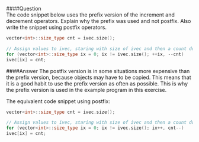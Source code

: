 ####Question  
The code snippet below uses the prefix version of the increment and decrement operators. Explain why the prefix was used and not postfix. Also write the snippet using postfix operators.  
```cpp
vector<int>::size_type cnt = ivec.size();

// Assign values to ivec, staring with size of ivec and then a count down to 1.
for (vector<int>::size_type ix = 0; ix != ivec.size(); ++ix, --cnt)
ivec[ix] = cnt;
```
####Answer
The postfix version is in some situations more expensive than the prefix version, because objects may have to be copied. This means that it is a good habit to use the prefix version as often as possible. This is why the prefix version is used in the example program in this exercise.  

The equivalent code snippet using postfix: 
```cpp
vector<int>::size_type cnt = ivec.size();

// Assign values to ivec, staring with size of ivec and then a count down to 1.
for (vector<int>::size_type ix = 0; ix != ivec.size(); ix++, cnt--)
ivec[ix] = cnt;
```
